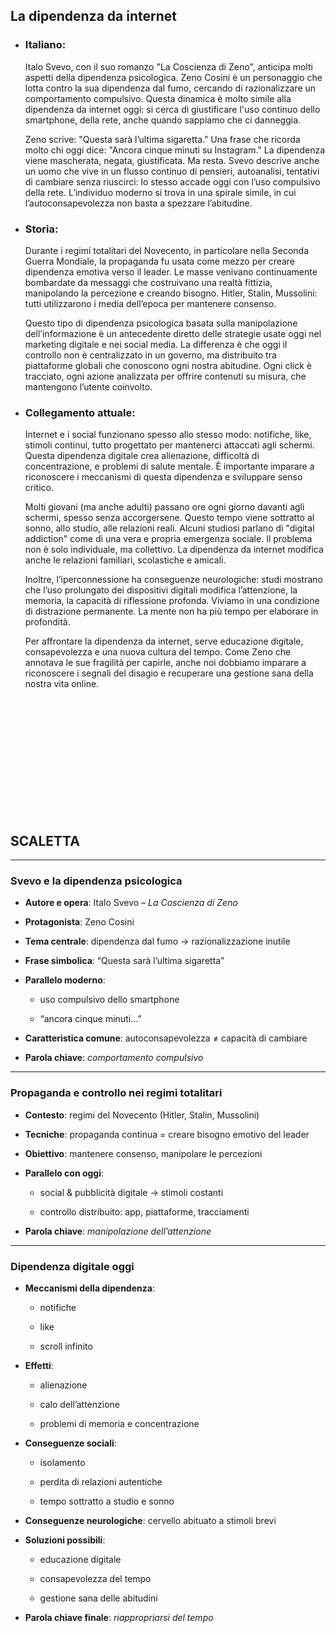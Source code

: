 ## La dipendenza da internet


- ### **Italiano:**  
	Italo Svevo, con il suo romanzo "La Coscienza di Zeno", anticipa molti aspetti della dipendenza psicologica. Zeno Cosini è un personaggio che lotta contro la sua dipendenza dal fumo, cercando di razionalizzare un comportamento compulsivo. Questa dinamica è molto simile alla dipendenza da internet oggi: si cerca di giustificare l'uso continuo dello smartphone, della rete, anche quando sappiamo che ci danneggia.
	
	Zeno scrive: "Questa sarà l’ultima sigaretta." Una frase che ricorda molto chi oggi dice: "Ancora cinque minuti su Instagram." La dipendenza viene mascherata, negata, giustificata. Ma resta. Svevo descrive anche un uomo che vive in un flusso continuo di pensieri, autoanalisi, tentativi di cambiare senza riuscirci: lo stesso accade oggi con l’uso compulsivo della rete. L’individuo moderno si trova in una spirale simile, in cui l’autoconsapevolezza non basta a spezzare l’abitudine.



- ###  **Storia:**  
	Durante i regimi totalitari del Novecento, in particolare nella Seconda Guerra Mondiale, la propaganda fu usata come mezzo per creare dipendenza emotiva verso il leader. Le masse venivano continuamente bombardate da messaggi che costruivano una realtà fittizia, manipolando la percezione e creando bisogno. Hitler, Stalin, Mussolini: tutti utilizzarono i media dell’epoca per mantenere consenso.
	
	Questo tipo di dipendenza psicologica basata sulla manipolazione dell’informazione è un antecedente diretto delle strategie usate oggi nel marketing digitale e nei social media. La differenza è che oggi il controllo non è centralizzato in un governo, ma distribuito tra piattaforme globali che conoscono ogni nostra abitudine. Ogni click è tracciato, ogni azione analizzata per offrire contenuti su misura, che mantengono l’utente coinvolto.



- ### **Collegamento attuale:**  
	Internet e i social funzionano spesso allo stesso modo: notifiche, like, stimoli continui, tutto progettato per mantenerci attaccati agli schermi. Questa dipendenza digitale crea alienazione, difficoltà di concentrazione, e problemi di salute mentale. È importante imparare a riconoscere i meccanismi di questa dipendenza e sviluppare senso critico.
	
	Molti giovani (ma anche adulti) passano ore ogni giorno davanti agli schermi, spesso senza accorgersene. Questo tempo viene sottratto al sonno, allo studio, alle relazioni reali. Alcuni studiosi parlano di "digital addiction" come di una vera e propria emergenza sociale. Il problema non è solo individuale, ma collettivo. La dipendenza da internet modifica anche le relazioni familiari, scolastiche e amicali.
	
	Inoltre, l’iperconnessione ha conseguenze neurologiche: studi mostrano che l’uso prolungato dei dispositivi digitali modifica l’attenzione, la memoria, la capacità di riflessione profonda. Viviamo in una condizione di distrazione permanente. La mente non ha più tempo per elaborare in profondità.
	
	Per affrontare la dipendenza da internet, serve educazione digitale, consapevolezza e una nuova cultura del tempo. Come Zeno che annotava le sue fragilità per capirle, anche noi dobbiamo imparare a riconoscere i segnali del disagio e recuperare una gestione sana della nostra vita online.

<br>
<br>
<br>
<br>
<br>
<br>
<br>
<br>
<br>
<br>
<br>

## **SCALETTA**

---

### **Svevo e la dipendenza psicologica**

- **Autore e opera**: Italo Svevo – _La Coscienza di Zeno_
    
- **Protagonista**: Zeno Cosini
    
- **Tema centrale**: dipendenza dal fumo → razionalizzazione inutile
    
- **Frase simbolica**: “Questa sarà l’ultima sigaretta”
    
- **Parallelo moderno**:
    
    - uso compulsivo dello smartphone
        
    - “ancora cinque minuti…”
        
    
- **Caratteristica comune**: autoconsapevolezza ≠ capacità di cambiare
    
- **Parola chiave**: _comportamento compulsivo_

---

### **Propaganda e controllo nei regimi totalitari**

- **Contesto**: regimi del Novecento (Hitler, Stalin, Mussolini)
    
- **Tecniche**: propaganda continua = creare bisogno emotivo del leader
    
- **Obiettivo**: mantenere consenso, manipolare le percezioni
    
- **Parallelo con oggi**:
    
    - social & pubblicità digitale → stimoli costanti
        
    - controllo distribuito: app, piattaforme, tracciamenti
        
    
- **Parola chiave**: _manipolazione dell’attenzione_

---

### **Dipendenza digitale oggi**

- **Meccanismi della dipendenza**:
    
    - notifiche
        
    - like
        
    - scroll infinito
        
    
- **Effetti**:
    
    - alienazione
        
    - calo dell’attenzione
        
    - problemi di memoria e concentrazione
        
    
- **Conseguenze sociali**:
    
    - isolamento
        
    - perdita di relazioni autentiche
        
    - tempo sottratto a studio e sonno
        
    
- **Conseguenze neurologiche**: cervello abituato a stimoli brevi
    
- **Soluzioni possibili**:
    
    - educazione digitale
        
    - consapevolezza del tempo
        
    - gestione sana delle abitudini
        
    
- **Parola chiave finale**: _riappropriarsi del tempo_